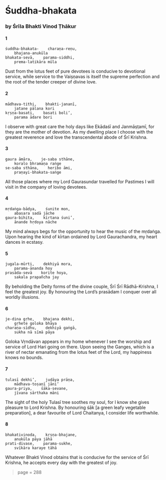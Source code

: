 # Śuddha-bhakata

### by Śrīla Bhakti Vinod Ṭhākur

#### 1

    śuddha-bhakata-    charaṇa-reṇu,
        bhajana-anukūla
    bhakata-sevā,    parama-siddhi,
        prema-latikāra mūla

Dust from the lotus feet of pure devotees is conducive to devotional service, while service to the Vaiṣṇavas is itself the supreme perfection and the root of the tender creeper of divine love.

#### 2

    mādhava-tithi,    bhakti-jananī,
        jatane pālana kori
    kṛṣṇa-basati,    basati boli’,
        parama ādare bori

I observe with great care the holy days like Ekādaśī and Janmāṣṭamī, for they are the mother of devotion. As my dwelling place I choose with the greatest reverence and love the transcendental abode of Śrī Krishna.

#### 3

    gaura āmāra,    je-saba sthāne,
        koralo bhramaṇa raṅge
    se-saba sthāna,    heribo āmi,
        praṇayi-bhakata-saṅge

All those places where my Lord Gaurasundar travelled for Pastimes I will visit in the company of loving devotees.

#### 4

    mṛdaṅga-bādya,    śunite mon,
        abasara sadā jāche
    gaura-bihita,    kīrtana śuni’,
        ānande hṛdoya nāche

My mind always begs for the opportunity to hear the music of the mṛdaṅga. Upon hearing the kind of kīrtan ordained by Lord Gaurachandra, my heart dances in ecstasy.

#### 5

    jugala-mūrti,    dekhiyā mora,
        parama-ānanda hoy
    prasāda-sevā    korite hoya,
        sakala prapañcha jay

By beholding the Deity forms of the divine couple, Śrī Śrī Rādhā-Krishna, I feel the greatest joy. By honouring the Lord’s prasādam I conquer over all worldly illusions.

#### 6

    je-dina gṛhe,    bhajana dekhi,
        gṛhete goloka bhāya
    charaṇa-sīdhu,    dekhiyā gaṅgā,
        sukha nā sīmā pāya

Goloka Vṛndāvan appears in my home whenever I see the worship and service of Lord Hari going on there. Upon seeing the Ganges, which is a river of nectar emanating from the lotus feet of the Lord, my happiness knows no bounds.

#### 7

    tulasī dekhi’,    juḍāya prāṇa,
        mādhava-toṣaṇī jāni’
    gaura-priya,    śāka-sevane,
        jīvana sārthaka māni

The sight of the holy Tulasī tree soothes my soul, for I know she gives pleasure to Lord Krishna. By honouring śāk [a green leafy vegetable preparation], a dear favourite of Lord Chaitanya, I consider life worthwhile.

#### 8

    bhakativinoda,    kṛṣṇa-bhajane,
        anukūla pāya jāhā
    prati-divase,    parama-sukhe,
        svīkāra karaye tāhā

Whatever Bhakti Vinod obtains that is conducive for the service of Śrī Krishna, he accepts every day with the greatest of joy.


> page = 288